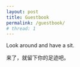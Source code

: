 ```yaml
---
layout: post
title: Guestbook
permalink: /guestbook/
# thread: 1
---
```


Look around and have a sit.

来了，就留下你的足迹吧。